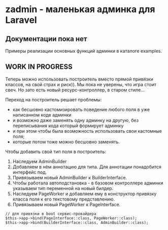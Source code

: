 # zadmin - маленькая админка для Laravel

## Документации пока нет
Примеры реализации основных функций админки в каталоге examples.

## WORK IN PROGRESS
Теперь можно использовать построитель вместо прямой привязки классов, на свой страх и риск)). Мы пока не уверены, что игра стоит свеч.
Но зато есть новый ресурс-контроллер, в старом стиле...

Переход на построитель решает проблемы: 
- как бесшовно кастомизировать поведение любого поля в уже написанном коде админки
- и возможно даже заменять одну админку на другую, без переписывания кода который формирует админку
- и при этом чтобы была возможность использовать свои кастомные поля;
- которые потом тоже можно бесшовно заменять.


Чтобы добавить свой тип поля в построитель: 

1) Наследуем AdminBuilder
2) Добавляем в нём аннотацию для типа. Для аннотации понадобится интерфейс под.
3) Привязываем новый AdminBuilder к BuilderInterface.
4) Чтобы работала автоподстановка - в базовом контроллере админки указываем тип переменной на новый билдер.
5) Наследуем PageWorker и добавляем ему в конструктор привязку класса поля к его текстовому представлению.
6) Привязываем новый PageWorker к PageInterface.
```
// для привязки в boot сервис-провайдера
$this->app->bind(PageInterface::class, PageWorker::class);
$this->app->bind(BuilderInterface::class, AdminBuilder::class);
```
